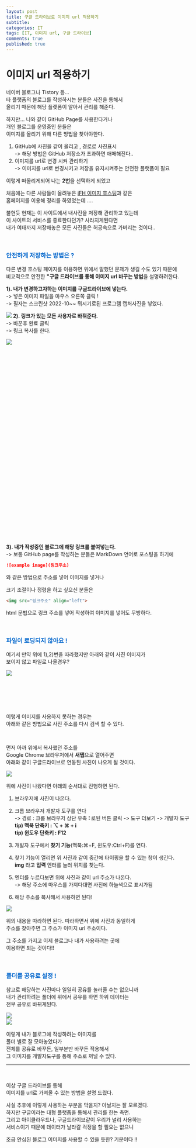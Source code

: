 ```yaml
---
layout: post
title: 구글 드라이브로 이미지 url 적용하기
subtitle: 
categories: IT
tags: [IT, 이미지 url, 구글 드라이브]
comments: true
published: true 
---
```


# 이미지 url 적용하기  
네이버 블로그나 Tistory 등...  
타 플랫폼의 블로그를 작성하시는 분들은 사진을 통해서  
올리기 때문에 해당 플랫폼이 알아서 관리를 해준다.  

하지만... 나와 같이 GitHub Page를 사용한다거나  
개인 블로그를 운영중인 분들은  
이미지를 올리기 위해 다른 방법을 찾아야한다.  

1. GitHub에 사진을 같이 올리고 , 경로로 사진표시  
-> 해당 방법은 GitHub 저장소가 초과하면 애매해진다..
2. 이미지를 url로 변경 시켜 관리하기  
-> 이미지를 url로 변경시키고 저장을 유지시켜주는 안전한 플랫폼이 필요

이렇게 떠올리게되어 나는 **2번**을 선택하게 되었고  

처음에는 다른 사람들이 올려놓은 [iFH 이미지 호스팅]과 같은  
홈페이지를 이용해 정리를 하였었는데 ....  

[iFH 이미지 호스팅]:https://ifh.cc/

불현듯 현재는 이 사이트에서 내사진을 저장해 관리하고 있는데  
이 사이트의 서비스를 종료한다던가? 사라지게된다면  
내가 여태까지 저장해놓은 모든 사진들은 허공속으로 가버리는 것이다..  

<br/>

### <span style="color:#0066CC">안전하게 저장하는 방법은 ?</span> 

다른 변경 호스팅 페이지를 이용하면 위에서 말했던 문제가 생길 수도 있기 때문에  
비교적으로 안전한 **"구글 드라이브를 통해 이미지 url 바꾸는 방법**을 설명하려한다.  


**1). 내가 변경하고자하는 이미지를 구글드라이브에 넣는다.**  
-> 넣은 이미지 파일을 마우스 오른쪽 클릭 !  
-> 필자는 스크린샷 2022-10~~ 뭐시기로된 프로그램 캡처사진을 넣었다.

<img src="https://lh3.googleusercontent.com/drive-viewer/AJc5JmQVcLiSu-ykhVbtab_etZPl1pHZEPtUPerbz_EIPeek-aTWiCg0enyE5L2b7We-d3nOX4bJC_o=w3024-h1728" align="left">


**2). 링크가 있는 모든 사용자로 바꿔준다.**  
-> 바꾼후 완료 클릭  
-> 링크 복사를 한다.

<img src="https://lh3.googleusercontent.com/drive-viewer/AJc5JmRWQGDSjQWsBm5kM9hE4Iulyr7vj2dHkp2XFx-LXxMuJbTHffLKx-B79RdD7llp3yh8fiIZ9LU=w3024-h1728" align="left">
<br/><br/><br/><br/><br/><br/><br/><br/><br/><br/><br/><br/><br/><br/><br/><br/><br/><br/><br/><br/>
<br/><br/><br/><br/><br/><br/><br/><br/><br/><br/><br/><br/>

**3). 내가 작성중인 블로그에 해당 링크를 붙여넣는다.**  
-> 보통 GitHub page를 작성하는 분들은 MarkDown 언어로 포스팅을 하기에  

```markdown
![example image](링크주소)
```  
와 같은 방법으로 주소를 넣어 이미지를 넣거나  

크기 조절이나 정령을 하고 싶으신 분들은

```html
<img src="링크주소" align="left">
```
html 문법으로 링크 주소를 넣어 작성하여 이미지를 넣어도 무방하다.  

<br/>

### <span style="color:#0066CC">파일이 로딩되지 않아요 !</span> 


여기서 만약 위에 1),2)번을 따라했지만 아래와 같이 사진 이미지가  
보이지 않고 파일로 나올경우?

<img src="https://lh3.googleusercontent.com/drive-viewer/AJc5JmTFm2_anq_vjKEzlpnDEC5kFnBj5i_vYGIALa0GC8bH4NstmFC88WmthnmEf-glizCiNxdObFA=w3024-h1728" align="left">  

<br/><br/><br/><br/><br/><br/>

이렇게 이미지를 사용하지 못하는 경우는  
아래와 같은 방법으로 사진 주소를 다시 검색 할 수 있다.

<br/>

먼저 아까 위에서 복사했던 주소를  
Google Chrome 브라우저에서 **새탭**으로 열어주면  
아래와 같이 구글드라이브로 연동된 사진이 나오게 될 것이다.   

<img src="https://lh3.googleusercontent.com/drive-viewer/AJc5JmQY7wKQYjWRwh8o6PanbsXgp_0EbT97NG5HgCB1bLfSPI0ljEjzN6uT_BQfnsukgdH81SCmJ7E=w3024-h1728" align="left">

<br/>

위에 사진이 나왔다면 아래의 순서대로 진행하면 된다.



1. 브라우저에 사진이 나온다.
2. 크롬 브라우저 개발자 도구를 연다  
   -> 경로 : 크롬 브라우저 상단 우측 **⫶** 로된 버튼 클릭 -> 도구 더보기 -> 개발자 도구  
   **tip) 맥북 단축키 : ⌥ + ⌘ + i  
   tip) 윈도우 단축키 : F12**

3. 개발자 도구에서 **찾기 기능**(맥북:⌘+F, 윈도우:Ctrl+F)를 연다.
4. 찾기 기능이 열리면 위 사진과 같이 중간에 타이핑을 할 수 있는 창이 생긴다.  
   **img** 라고 **입력** 엔터를 눌러 위치를 찾는다.
5. 엔터를 누르다보면 위에 사진과 같이 url 주소가 나온다.  
   -> 해당 주소에 마우스를 가져다대면 사진에 하늘색으로 표시가됨
6. 해당 주소를 복사해서 사용하면 된다!

<img src="https://lh3.googleusercontent.com/drive-viewer/AJc5JmQau70WaZx0XThiMXSN914-WF8Y-TVNlWxtTuLmQWoXqyTii9qeT4G6COxAN1CXH-PL4eHE0Lg=w3024-h1728" align="left">

<br/>

위의 내용을 따라하면 된다. 따라하면서 위에 사진과 동일하게   
주소를 찾아주면 그 주소가 이미지 url 주소이다.  

그 주소를 가지고 이제 블로그나 내가 사용하려는 곳에  
이용하면 되는 것이다!!  

<br/>

### <span style="color:#0066CC">폴더를 공유로 설정 !</span>

참고로 해당하는 사진마다 일일히 공유를 눌러줄 수는 없으니까  
내가 관리하려는 폴더에 위에서 공유를 하면 하위 데이터는  
전부 공유로 바뀌게된다.


<img src="https://lh3.googleusercontent.com/drive-viewer/AJc5JmRzYYtAjIhzT6vvIjHZ-tIrBxLgSBHbHCqwqwrUIuA4MchYwWltF7PFaz0ROvRlBCXXEvOCadA=w3024-h1728" align="left">

<br/>


<img src="https://lh3.googleusercontent.com/drive-viewer/AJc5JmQK6pfkh96AtgcxVx4TR0g7yWopx7nBubGMiNLL7BtjHnPKAVOTyw8ROJreFSNHeF7ilHIKSIk=w3024-h1728" align="left">

<br/>

이렇게 내가 블로그에 작성하려는 이미지를  
폴더 별로 잘 모아놓았다가  
전체를 공유로 바꾸든, 일부분만 바꾸든 적용해서  
그 이미지를 개발자도구를 통해 주소로 꺼낼 수 있다.  

---    

<br/>

이상 구글 드라이브를 통해  
이미지를 url로 가져올 수 있는 방법을 설명 드렸다.

사실 추후에 이렇게 사용하는 부분을 막을지? 아닐지는 잘 모르겠다.  
하지만 구글이라는 대형 플랫폼을 통해서 관리를 한는 측면.  
그리고 아이클라우드나, 구글드라이브같이 우리가 널리 사용하는  
서비스이기 때문에  데이터가 날라갈 걱정을 할 필요는 없으니  

조금 안심된 블로그 이미지를 사용할 수 있을 듯한? 기분이다 !!  

